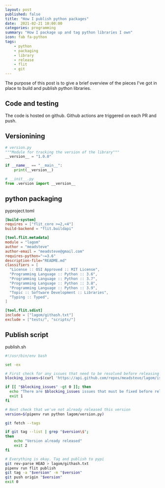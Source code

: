 ```yaml
---
layout: post
published: false
title: "How I publish python packages"
date:  2021-02-21 10:00:00
categories: programming
summary: "How I package up and tag python libraries I own"
icon: fab fa-python
tags:
    - python
    - packaging
    - library
    - release
    - flit
    - git
---
```

The purpose of this post is to give a brief overview of the pieces I've got in place to build and publish python libraries.

## Code and testing
The code is hosted on github. Github actions are triggered on each PR and push.

## Versionining

```python
# version.py
"""Module for tracking the version of the library"""
__version__ = "1.0.0"

if __name__ == "__main__":
    print(__version__)
```

```python
# __init__.py
from .version import __version__
```

## python packaging
pyproject.toml
```toml
[build-system]
requires = ["flit_core >=2,<4"]
build-backend = "flit.buildapi"

[tool.flit.metadata]
module = "lagom"
author = "meadsteve"
author-email = "meadsteve@gmail.com"
requires-python="~=3.6"
description-file="README.md"
classifiers = [
  "License :: OSI Approved :: MIT License",
  "Programming Language :: Python :: 3.6",
  "Programming Language :: Python :: 3.7",
  "Programming Language :: Python :: 3.8",
  "Programming Language :: Python :: 3.9",
  "Topic :: Software Development :: Libraries",
  "Typing :: Typed",
]

[tool.flit.sdist]
include = ["lagom/githash.txt"]
exclude = ["tests/", "scripts/"]
```


## Publish script

publish.sh
```bash
#!/usr/bin/env bash

set -ex

# First check for any issues that need to be resolved before releasing
blocking_issues=$(curl 'https://api.github.com/repos/meadsteve/lagom/issues?labels=release_blocker'|jq length)

if [[ "$blocking_issues" -gt 0 ]]; then
  echo "There are $blocking_issues issues that must be fixed before release."
  exit 1
fi

# Next check that we've not already released this version
version=$(pipenv run python lagom/version.py)

git fetch --tags

if git tag --list | grep "$version\$";
then
    echo "Version already released"
    exit 2
fi

# Everything is okay. Tag and publish to pypi
git rev-parse HEAD > lagom/githash.txt
pipenv run flit publish
git tag -a "$version" -m "$version"
git push origin "$version"
exit 0
```
